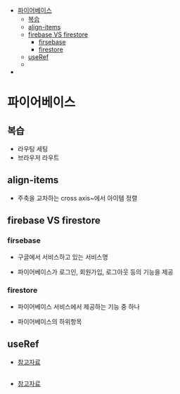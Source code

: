 - [파이어베이스](#파이어베이스)
  - [복습](#복습)
  - [align-items](#align-items)
  - [firebase VS firestore](#firebase-vs-firestore)
    - [firsebase](#firsebase)
    - [firestore](#firestore)
  - [useRef](#useref)
  - [](#)
- [](#-1)

# 파이어베이스

## 복습

- 라우팅 세팅
- 브라우저 라우트

## align-items

- 주축을 교차하는 cross axis~에서 아이템 정렬

## firebase VS firestore

### firsebase

- 구글에서 서비스하고 있는 서비스명

- 파이어베이스가 로그인, 회원가입, 로그아웃 등의 기능을 제공

### firestore

- 파이어베이스 서비스에서 제공하는 기능 중 하나

- 파이어베이스의 하위항목

## useRef

- [참고자료](https://www.w3schools.com/react/react_useref.asp)

## <Navigate/>

- [참고자료](https://reactrouter.com/en/main/components/navigate)

<br><br>

#
